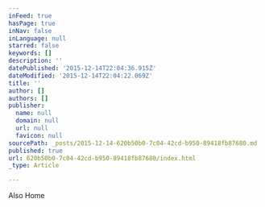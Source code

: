 ```yaml
---
inFeed: true
hasPage: true
inNav: false
inLanguage: null
starred: false
keywords: []
description: ''
datePublished: '2015-12-14T22:04:36.915Z'
dateModified: '2015-12-14T22:04:22.069Z'
title: ''
author: []
authors: []
publisher:
  name: null
  domain: null
  url: null
  favicon: null
sourcePath: _posts/2015-12-14-620b50b0-7c04-42cd-b950-89418fb87680.md
published: true
url: 620b50b0-7c04-42cd-b950-89418fb87680/index.html
_type: Article

---
```

Also Home